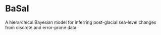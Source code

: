 # BaSal
A hierarchical Bayesian model for inferring post-glacial sea-level changes from discrete and error-prone data
